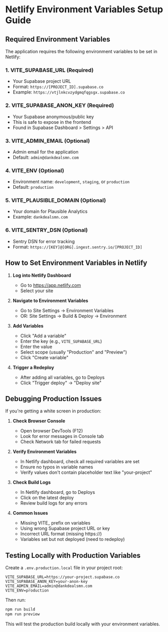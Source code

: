 # Netlify Environment Variables Setup Guide

## Required Environment Variables

The application requires the following environment variables to be set in Netlify:

### 1. **VITE_SUPABASE_URL** (Required)

- Your Supabase project URL
- Format: `https://[PROJECT_ID].supabase.co`
- Example: `https://vtjlnkcvzydgmqfqgsgx.supabase.co`

### 2. **VITE_SUPABASE_ANON_KEY** (Required)

- Your Supabase anonymous/public key
- This is safe to expose in the frontend
- Found in Supabase Dashboard > Settings > API

### 3. **VITE_ADMIN_EMAIL** (Optional)

- Admin email for the application
- Default: `admin@dankdealsmn.com`

### 4. **VITE_ENV** (Optional)

- Environment name: `development`, `staging`, or `production`
- Default: `production`

### 5. **VITE_PLAUSIBLE_DOMAIN** (Optional)

- Your domain for Plausible Analytics
- Example: `dankdealsmn.com`

### 6. **VITE_SENTRY_DSN** (Optional)

- Sentry DSN for error tracking
- Format: `https://[KEY]@[ORG].ingest.sentry.io/[PROJECT_ID]`

## How to Set Environment Variables in Netlify

1. **Log into Netlify Dashboard**
   - Go to https://app.netlify.com
   - Select your site

2. **Navigate to Environment Variables**
   - Go to Site Settings → Environment Variables
   - OR: Site Settings → Build & Deploy → Environment

3. **Add Variables**
   - Click "Add a variable"
   - Enter the key (e.g., `VITE_SUPABASE_URL`)
   - Enter the value
   - Select scope (usually "Production" and "Preview")
   - Click "Create variable"

4. **Trigger a Redeploy**
   - After adding all variables, go to Deploys
   - Click "Trigger deploy" → "Deploy site"

## Debugging Production Issues

If you're getting a white screen in production:

1. **Check Browser Console**
   - Open browser DevTools (F12)
   - Look for error messages in Console tab
   - Check Network tab for failed requests

2. **Verify Environment Variables**
   - In Netlify dashboard, check all required variables are set
   - Ensure no typos in variable names
   - Verify values don't contain placeholder text like "your-project"

3. **Check Build Logs**
   - In Netlify dashboard, go to Deploys
   - Click on the latest deploy
   - Review build logs for any errors

4. **Common Issues**
   - Missing VITE\_ prefix on variables
   - Using wrong Supabase project URL or key
   - Incorrect URL format (missing https://)
   - Variables set but not deployed (need to redeploy)

## Testing Locally with Production Variables

Create a `.env.production.local` file in your project root:

```env
VITE_SUPABASE_URL=https://your-project.supabase.co
VITE_SUPABASE_ANON_KEY=your-anon-key
VITE_ADMIN_EMAIL=admin@dankdealsmn.com
VITE_ENV=production
```

Then run:

```bash
npm run build
npm run preview
```

This will test the production build locally with your environment variables.
